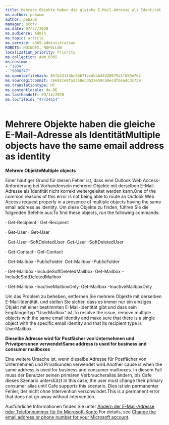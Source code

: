 ```yaml
---
title: Mehrere Objekte haben die gleiche E-Mail-Adresse als Identität
ms.author: pebaum
author: pebaum
manager: scotv
ms.date: 07/27/2020
ms.audience: Admin
ms.topic: article
ms.service: o365-administration
ROBOTS: NOINDEX, NOFOLLOW
localization_priority: Priority
ms.collection: Adm_O365
ms.custom:
- "1834"
- "9000247"
ms.openlocfilehash: 05fb43133bc68b71ccdbab44d28679a1f659e762
ms.sourcegitcommit: c6692ce0fa1358ec3529e59ca0ecdfdea4cdc759
ms.translationtype: HT
ms.contentlocale: de-DE
ms.lasthandoff: 09/14/2020
ms.locfileid: "47724614"
---
```

# <a name="multiple-objects-have-the-same-email-address-as-identity"></a><span data-ttu-id="75d0b-102">Mehrere Objekte haben die gleiche E-Mail-Adresse als Identität</span><span class="sxs-lookup"><span data-stu-id="75d0b-102">Multiple objects have the same email address as identity</span></span>

<span data-ttu-id="75d0b-103">**Mehrere Objekte**</span><span class="sxs-lookup"><span data-stu-id="75d0b-103">**Multiple objects**</span></span>

<span data-ttu-id="75d0b-104">Einer häufiger Grund für diesen Fehler ist, dass eine Outlook Web Access-Anforderung bei Vorhandensein mehrerer Objekte mit derselben E-Mail-Adresse als Identität nicht korrekt weitergeleitet werden kann.</span><span class="sxs-lookup"><span data-stu-id="75d0b-104">One of the common reasons of this error is not being able to route an Outlook Web Access request properly in a presence of multiple objects having the same email address as identity.</span></span> <span data-ttu-id="75d0b-105">Um diese Objekte zu finden, führen Sie die folgenden Befehle aus:</span><span class="sxs-lookup"><span data-stu-id="75d0b-105">To find these objects, run the following commands:</span></span>

<span data-ttu-id="75d0b-106">· Get-Recipient <email address></span><span class="sxs-lookup"><span data-stu-id="75d0b-106">· Get-Recipient <email address></span></span>

<span data-ttu-id="75d0b-107">· Get-User <email address></span><span class="sxs-lookup"><span data-stu-id="75d0b-107">· Get-User <email address></span></span>

<span data-ttu-id="75d0b-108">· Get-User <email address> -SoftDeletedUser</span><span class="sxs-lookup"><span data-stu-id="75d0b-108">· Get-User <email address> -SoftDeletedUser</span></span>

<span data-ttu-id="75d0b-109">· Get-Contact <email address></span><span class="sxs-lookup"><span data-stu-id="75d0b-109">· Get-Contact <email address></span></span>

<span data-ttu-id="75d0b-110">· Get-Mailbox <email address> -PublicFolder</span><span class="sxs-lookup"><span data-stu-id="75d0b-110">· Get-Mailbox <email address> -PublicFolder</span></span>

<span data-ttu-id="75d0b-111">· Get-Mailbox <email address> -IncludeSoftDeletedMailbox</span><span class="sxs-lookup"><span data-stu-id="75d0b-111">· Get-Mailbox <email address> -IncludeSoftDeletedMailbox</span></span>

<span data-ttu-id="75d0b-112">· Get-Mailbox <email address> -InactiveMailboxOnly</span><span class="sxs-lookup"><span data-stu-id="75d0b-112">· Get-Mailbox <email address> -InactiveMailboxOnly</span></span>

<span data-ttu-id="75d0b-113">Um das Problem zu beheben, entfernen Sie mehrere Objekte mit derselben E-Mail-Identität, und stellen Sie sicher, dass es immer nur ein einziges Objekt mit einer bestimmten E-Mail-Identität gibt und dass sein Empfängertyp "UserMailbox" ist.</span><span class="sxs-lookup"><span data-stu-id="75d0b-113">To resolve the issue, remove multiple objects with the same email identity and make sure that there is a single object with the specific email identity and that its recipient type is UserMailbox.</span></span>

<span data-ttu-id="75d0b-114">**Dieselbe Adresse wird für Postfächer von Unternehmen und Privatpersonen verwendet**</span><span class="sxs-lookup"><span data-stu-id="75d0b-114">**Same address is used for business and consumer mailboxes**</span></span>

<span data-ttu-id="75d0b-115">Eine weitere Ursache ist, wenn dieselbe Adresse für Postfächer von Unternehmen und Privatkunden verwendet wird.</span><span class="sxs-lookup"><span data-stu-id="75d0b-115">Another cause is when the same address is used for business and consumer mailboxes.</span></span> <span data-ttu-id="75d0b-116">In diesem Fall muss der Benutzer seinen primären Verbraucheralias ändern, bis Cafe dieses Szenario unterstützt.</span><span class="sxs-lookup"><span data-stu-id="75d0b-116">In this case, the user must change their primary consumer alias until Cafe supports this scenario.</span></span> <span data-ttu-id="75d0b-117">Dies ist ein permanenter Fehler, der nicht ohne Intervention verschwindet.</span><span class="sxs-lookup"><span data-stu-id="75d0b-117">This is a permanent error that does not go away without intervention.</span></span>

<span data-ttu-id="75d0b-118">Ausführliche Informationen finden Sie unter [Ändern der E-Mail-Adresse oder Telefonnummer für Ihr Microsoft-Konto](https://support.microsoft.com/help/11545/microsoft-account-rename-your-personal-account).</span><span class="sxs-lookup"><span data-stu-id="75d0b-118">For details, see [Change the email address or phone number for your Microsoft account](https://support.microsoft.com/help/11545/microsoft-account-rename-your-personal-account).</span></span>